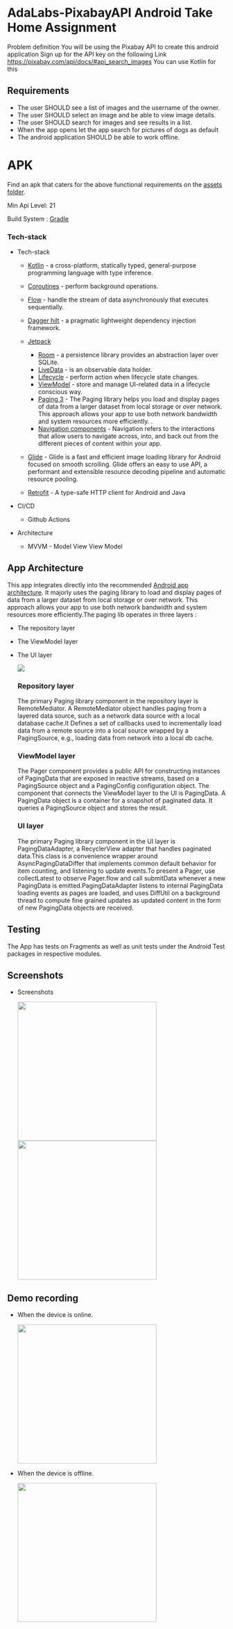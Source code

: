 AdaLabs-PixabayAPI Android Take Home Assignment
==============

Problem definition
You will be using the Pixabay API to  create this android application
Sign up for the API key  on the following Link https://pixabay.com/api/docs/#api_search_images
You can use Kotlin for this

Requirements
----

* The user SHOULD see a list of images and the username of the owner.
* The user SHOULD select an image and be able to view image details.
* The user SHOULD search for images and see results in a list.
* When the app opens let the app search for pictures of dogs as default
* The android application SHOULD be able to work offline.

# APK

Find an apk that caters for the above functional requirements on the [assets folder](https://github.com/Carrieukie/AdaLabs-PixabayAPI/tree/dev/assets).

Min Api Level: 21

Build System : [Gradle](https://gradle.org/)


### Tech-stack

* Tech-stack
    * [Kotlin](https://kotlinlang.org/) - a cross-platform, statically typed, general-purpose programming language with type inference.
    * [Coroutines](https://kotlinlang.org/docs/reference/coroutines-overview.html) - perform background operations.
    * [Flow](https://kotlinlang.org/docs/reference/coroutines/flow.html) - handle the stream of data asynchronously that executes sequentially.
    * [Dagger hilt](https://dagger.dev/hilt/) - a pragmatic lightweight dependency injection framework.
    * [Jetpack](https://developer.android.com/jetpack)
        * [Room](https://developer.android.com/topic/libraries/architecture/room) - a persistence library provides an abstraction layer over SQLite.
        * [LiveData](https://developer.android.com/topic/libraries/architecture/livedata) - is an observable data holder.
        * [Lifecycle](https://developer.android.com/topic/libraries/architecture/lifecycle) - perform action when lifecycle state changes.
        * [ViewModel](https://developer.android.com/topic/libraries/architecture/viewmodel) - store and manage UI-related data in a lifecycle conscious way.
        * [Paging 3](https://developer.android.com/topic/libraries/architecture/paging/v3-overview) - The Paging library helps you load and display pages of data from a larger dataset from local storage or over network. This approach allows your app to use both network bandwidth and system resources more efficiently. .
        * [Navigation components](https://developer.android.com/guide/navigation/navigation-getting-started) - Navigation refers to the interactions that allow users to navigate across, into, and back out from the different pieces of content within your app.

    * [Glide](https://bumptech.github.io/glide/) - Glide is a fast and efficient image loading library for Android focused on smooth scrolling. Glide offers an easy to use API, a performant and extensible resource decoding pipeline and automatic resource pooling.
    * [Retrofit](https://square.github.io/retrofit/) - A type-safe HTTP client for Android and Java

    
* CI/CD
    * Github Actions

* Architecture
    * MVVM - Model View View Model

## App Architecture
   This app integrates directly into the recommended [Android app architecture](https://developer.android.com/jetpack/guide). It majorly uses the paging library to load and display pages of data from a larger dataset from local storage or over network. This approach allows your app to use both network bandwidth and system resources more efficiently.The paging lib operates in three layers :
   
   - The repository layer
   - The ViewModel layer
   - The UI layer

     <img src="https://developer.android.com/topic/libraries/architecture/images/paging3-library-architecture.svg" />
      
      ### Repository layer

      The primary Paging library component in the repository layer is RemoteMediator. A RemoteMediator object handles paging from a layered data source, such as a network data source with a local database cache.It Defines a set of callbacks used to incrementally load data from a remote source into a local source wrapped by a PagingSource, e.g., loading data from network into a local db cache.
      
      ### ViewModel layer
      The Pager component provides a public API for constructing instances of PagingData that are exposed in reactive streams, based on a PagingSource object and a PagingConfig configuration object. The component that connects the ViewModel layer to the UI is PagingData. A PagingData object is a container for a snapshot of paginated data. It queries a PagingSource object and stores the result.
      
      ### UI layer
      
      The primary Paging library component in the UI layer is PagingDataAdapter, a RecyclerView adapter that handles paginated data.This class is a convenience wrapper around AsyncPagingDataDiffer that implements common default behavior for item counting, and listening to update events.To present a Pager, use collectLatest to observe Pager.flow and call submitData whenever a new PagingData is emitted.PagingDataAdapter listens to internal PagingData loading events as pages are loaded, and uses DiffUtil on a background thread to compute fine grained updates as updated content in the form of new PagingData objects are received.

## Testing

The App has tests on Fragments as well as unit tests under the Android Test packages in respective modules.

## Screenshots

   * Screenshots
    
     <img src="https://github.com/Carrieukie/AdaLabs-PixabayAPI/blob/dev/assets/screenshot2.jpg" width="320"/>
     
     
     <img src="https://github.com/Carrieukie/AdaLabs-PixabayAPI/blob/dev/assets/screenshot1.jpg" width="320"/>
     
## Demo recording

   * When the device is online.
 
        <img src="https://github.com/Carrieukie/AdaLabs-PixabayAPI/blob/dev/assets/online.gif" width="320"/>
     
   * When the device is offline.
   
        <img src="https://github.com/Carrieukie/AdaLabs-PixabayAPI/blob/dev/assets/offline.gif" width="320"/>
        

    
